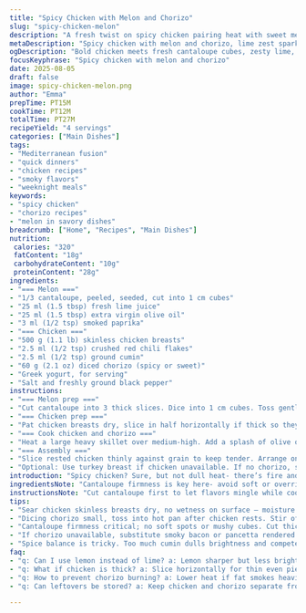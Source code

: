 ```yaml
---
title: "Spicy Chicken with Melon and Chorizo"
slug: "spicy-chicken-melon"
description: "A fresh twist on spicy chicken pairing heat with sweet melon and smoky chorizo. Uses lime zest for brightness replacing lemon. Substitutes fennel seeds with cumin for earthier bite. Chicken breasts trimmed and sliced post-cooking for juiciest texture. Quick sear ensures crispy edges while tender inside. Chorizo diced small, crisped thoroughly to release fat; adds depth. Greek yogurt on side tempers spice and adds creaminess. Melon cubed finely, dressed in zesty oil and smoked paprika mix. A fast, smoky, tangy dish balanced between sweet and heat. Gluten, nut, egg free. Mix of textures and punchy flavors. Good for midweek dinners or when you want a bit of smoky heat with fresh contrast."
metaDescription: "Spicy chicken with melon and chorizo, lime zest sparks bright twist. Quick sear locks juicy texture, smoky crisp chorizo, creamy Greek yogurt cools heat."
ogDescription: "Bold chicken meets fresh cantaloupe cubes, zesty lime, and smoky chorizo crackle. Creamy yogurt side cuts heat. Fast, textured, punchy flavors for weeknight meals."
focusKeyphrase: "Spicy chicken with melon and chorizo"
date: 2025-08-05
draft: false
image: spicy-chicken-melon.png
author: "Emma"
prepTime: PT15M
cookTime: PT12M
totalTime: PT27M
recipeYield: "4 servings"
categories: ["Main Dishes"]
tags:
- "Mediterranean fusion"
- "quick dinners"
- "chicken recipes"
- "smoky flavors"
- "weeknight meals"
keywords:
- "spicy chicken"
- "chorizo recipes"
- "melon in savory dishes"
breadcrumb: ["Home", "Recipes", "Main Dishes"]
nutrition: 
 calories: "320"
 fatContent: "18g"
 carbohydrateContent: "10g"
 proteinContent: "28g"
ingredients:
- "=== Melon ==="
- "1/3 cantaloupe, peeled, seeded, cut into 1 cm cubes"
- "25 ml (1.5 tbsp) fresh lime juice"
- "25 ml (1.5 tbsp) extra virgin olive oil"
- "3 ml (1/2 tsp) smoked paprika"
- "=== Chicken ==="
- "500 g (1.1 lb) skinless chicken breasts"
- "2.5 ml (1/2 tsp) crushed red chili flakes"
- "2.5 ml (1/2 tsp) ground cumin"
- "60 g (2.1 oz) diced chorizo (spicy or sweet)"
- "Greek yogurt, for serving"
- "Salt and freshly ground black pepper"
instructions:
- "=== Melon prep ==="
- "Cut cantaloupe into 3 thick slices. Dice into 1 cm cubes. Toss gently with lime juice, olive oil, and smoked paprika. Set aside to marinate briefly. Aromas intensify while you cook chicken. Use lime for sharper tang that outplays paprika smoky sweetness."
- "=== Chicken prep ==="
- "Pat chicken breasts dry, slice in half horizontally if thick so they cook evenly. Sprinkle on crushed chili flakes and ground cumin evenly. Season well with salt and black pepper. Sharp spices hit skinless chicken best with a dry surface."
- "=== Cook chicken and chorizo ==="
- "Heat a large heavy skillet over medium-high. Add a splash of olive oil if pan looks dry. Place chicken breasts and let sizzle without moving. After 3-4 minutes, flip. Edges should be golden, cracking sounds tell you when ready to turn. Cook another 3-4 minutes or until juices run clear but dont overcook, chicken should spring back when pushed. Remove from skillet, let rest 5 minutes. Meanwhile, toss diced chorizo into same pan. Stir frequently, render fat and crisp well, 3-5 minutes. Watch closely to avoid burning — you want crackly edges and deep color."
- "=== Assembly ==="
- "Slice rested chicken thinly against grain to keep tender. Arrange on plates. Spoon chilled marinated melon over pieces. Scatter crispy chorizo on top. Drizzle a little leftover marinade from melon bowl over everything for a glossy finish and extra zing. A dollop of Greek yogurt on side cools spiciness. Serve immediately with grilled or steamed vegetables of choice."
- "Optional: Use turkey breast if chicken unavailable. If no chorizo, smoked bacon can add nice umami or simply boost smoked paprika slightly for that flavor layer. For creamy dressing variation, add a teaspoon of honey to melon mix - balances heat and acidity nicely."
introduction: "Spicy chicken? Sure, but not dull heat- there’s fire and complexity. Forget lemon; lime juice wakes everything. Cumin swaps fennel seeds for earthiness that lingers. Cantaloupe cubes glisten with marinade, not soggy or dull. Chorizo fat hisses in pan, filling kitchen with smoky perfume. You get tender chicken slices juicy beneath crisp edges. Greek yogurt cools, rich and smooth, balancing bite. Got no chorizo? Bacon can sub—smokiness still intact. Chop chicken after resting, cuts clean, keeps juicy. Some days you want bold flavors, some days you need speed. This nails both. Quick sear, quick serve, bold aromas. It sings on plate. Try, tweak, see what your kitchen loves."
ingredientsNote: "Cantaloupe firmness is key here- avoid soft or overripe, it will turn mushy in marinade. Lime juice adds sharper citrus acid than lemon, brightens the smoky paprika without weighing down. Smoked paprika not hot, but gives warmth- swap regular paprika plus a pinch of cayenne if unavailable. Cumin instead of fennel seed for more robust aroma; fennel can be slightly sweet and lighter. If no chorizo, use smoky bacon or pancetta rendered slow to crisp. Olive oil should be good quality- it’s part of the marinade flavor. Chicken breasts sliced uniformly help them cook evenly and rest better- uneven pieces dry out fast. Greek yogurt plain, full fat offers creaminess that cuts heat. Salt is essential but start light; chorizo adds saltiness too. Keep spices balanced, too much cumin can overpower. This recipe is flexible but respect balance of sweet, spicy, and smoky layers."
instructionsNote: "Cut cantaloupe first to let flavors mingle while cooking chicken. Pat chicken dry to ensure spices stick and sear crisps well; moisture kills browning. Medium-high heat is your friend- too high burns spices, too low no color. Wait for audible sizzle before placing chicken in pan. Don’t poke or move the chicken early, let crust form naturally. When chicken releases easily from pan, it’s ready to flip. Check color at edges; golden means caramelized sugars, flavor developing. Rest chicken on plate off heat; juices redistribute, slicing yields moist slices not dry shreds. Use same pan for chorizo to capture chicken fond; stir often so it crisps without burning. If pan smoke gets heavy, reduce heat swiftly. Chorizo rendered fat adds flavor to final plating. Dressing melon just before serving prevents mushy texture. Toss gently with citrus and paprika for balanced showcases. Final assembly: slice chicken across grain to shorten muscle fibers, keeping chew tender. Spoon melon and chorizo generously, drizzle over marinade for extra zing. Yogurt on side cools the bite, adding creamy contrast. Serve promptly for best texture contrast and flavor pop."
tips:
- "Sear chicken skinless breasts dry, no wetness on surface — moisture kills crisp edges. Listen for sizzle when meat hits pan, don’t touch too soon. Golden edges mean caramelizing sugars, aroma tells when to flip. Thick breasts slice horizontally first, cook evenly inside. Resting 5 minutes keeps moisture trapped; slice against the grain later for tender chew."
- "Dicing chorizo small, toss into hot pan after chicken rests. Stir often; slow render fat till crackly edges develop, not burnt. Adjust heat as needed — too high scorches paprika’s smoky notes. Watch fat melt out, hear faint hiss, smell deep earthy meatiness. Use leftover fat drizzled on plate for more flavor punch, skipping sauces saves time."
- "Cantaloupe firmness critical; no soft spots or mushy cubes. Cut thick slices first for uniformity, then dice. Marinate in freshly squeezed lime juice plus olive oil and smoked paprika right before plating. Let sit briefly — melds brightness and warmth but prevents sogginess. Unlike lemon, lime sharpens tang without overpowering subtle smoky sweetness."
- "If chorizo unavailable, substitute smoky bacon or pancetta rendered slowly crisp. Boost smoked paprika to cover lost smoky aroma but beware overpowering heat. Turkey breast works instead of chicken breast; sear similarly but adjust cook time slightly for leaner meat. Greek yogurt must be plain, full fat to balance chili heat; skim or flavored varieties ruin texture."
- "Spice balance is tricky. Too much cumin dulls brightness and competes with paprika’s warmth. Start with half teaspoon versions of cumin and chili flakes; you can always add more later. Salt lightly since chorizo adds saltiness; dry-fry paprika lightly first if pan seems cold, unlock aroma faster. Quick side veggies like grilled peppers or steamed greens finish plate simply."
faq:
- "q: Can I use lemon instead of lime? a: Lemon sharper but less bright in combo. Might mute paprika warmth a bit. Lime’s acidity cuts differently, more zing, less sweet. Use lemon if nothing else. Adjust marinade time shorter to avoid sogginess."
- "q: What if chicken is thick? a: Slice horizontally for thin even pieces. Cook times drop. Thick chicken traps juices but dries on edges if sear too hot. Resting keeps it tender, slice against grain after resting. No resting? Juices run out, dryness follows."
- "q: How to prevent chorizo burning? a: Lower heat if fat smokes heavily or nostrils burn. Stir often, render slowly. Better crispy edges over blackened bits fading fast. Burnt chorizo tastes bitter, ruins plate. Alternatively, swap for smoky bacon and control heat more easily."
- "q: Can leftovers be stored? a: Keep chicken and chorizo separate from melon marinade if possible. Melon loses texture fast. Fridge up to 2 days max. Reheat chicken gently, avoid rubbery chew. Yogurt always fresh added at serving, never reheat."

---
```

